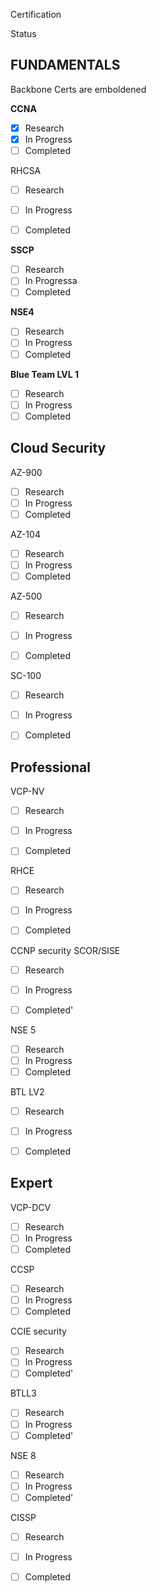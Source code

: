 

Certification

Status

## FUNDAMENTALS

Backbone Certs are emboldened 

**CCNA**

- [x] Research
- [x] In Progress
- [ ] Completed

RHCSA
- [ ] Research
- [ ] In Progress
- [ ] Completed


**SSCP**
- [ ] Research
- [ ] In Progressa
- [ ] Completed

**NSE4**
- [ ] Research
- [ ] In Progress
- [ ] Completed

**Blue Team LVL 1**
- [ ] Research
- [ ] In Progress
- [ ] Completed

## Cloud Security


AZ-900
- [ ] Research
- [ ] In Progress
- [ ] Completed

AZ-104
- [ ] Research
- [ ] In Progress
- [ ] Completed

AZ-500
- [ ] Research
- [ ] In Progress
- [ ] Completed


SC-100
- [ ] Research
- [ ] In Progress
- [ ] Completed


## Professional

VCP-NV
- [ ] Research
- [ ] In Progress
- [ ] Completed


RHCE
- [ ] Research
- [ ] In Progress
- [ ] Completed


CCNP security SCOR/SISE

- [ ] Research
- [ ] In Progress
- [ ] Completed'


NSE 5
- [ ] Research
- [ ] In Progress
- [ ] Completed

BTL LV2 

- [ ] Research
- [ ] In Progress
- [ ] Completed


## Expert


VCP-DCV
- [ ] Research
- [ ] In Progress
- [ ] Completed

CCSP
- [ ] Research
- [ ] In Progress
- [ ] Completed

CCIE security

- [ ] Research
- [ ] In Progress
- [ ] Completed'

BTLL3
- [ ] Research
- [ ] In Progress
- [ ] Completed'

NSE 8
- [ ] Research
- [ ] In Progress
- [ ] Completed'

CISSP
- [ ] Research
- [ ] In Progress
- [ ] Completed




